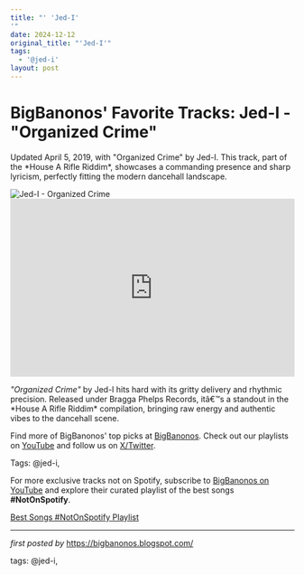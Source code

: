 ```yaml
---
title: "' 'Jed-I'
'"
date: 2024-12-12
original_title: "'Jed-I'"
tags:
  - '@jed-i'
layout: post
---
```

<!-- Post Title -->
<h1 >BigBanonos' Favorite Tracks: Jed-I - "Organized Crime"</h1> <!-- Introductory Text -->
<p >Updated April 5, 2019, with "Organized Crime" by Jed-I. This track, part of the *House A Rifle Riddim*, showcases a commanding presence and sharp lyricism, perfectly fitting the modern dancehall landscape.</p> <!-- Featured Image -->
<div > <img src="https://is1-ssl.mzstatic.com/image/thumb/Music123/v4/9a/5b/bb/9a5bbbac-e42e-96b9-f007-6100f6fd5509/840042818535.png/1200x1200bb.jpg" alt="Jed-I - Organized Crime" />
</div> <!-- YouTube Video Embed -->
<div > <iframe width="100%" height="315" src="https://www.youtube.com/embed/uN7y3v-6PrA" title="Jed-I - 'Organized Crime'" frameborder="0" allow="accelerometer; autoplay; encrypted-media; gyroscope; picture-in-picture; web-share" referrerpolicy="strict-origin-when-cross-origin" allowfullscreen></iframe>
</div> <!-- Song Information -->
<div > <p><em>"Organized Crime"</em> by Jed-I hits hard with its gritty delivery and rhythmic precision. Released under Bragga Phelps Records, itâ€™s a standout in the *House A Rifle Riddim* compilation, bringing raw energy and authentic vibes to the dancehall scene.</p>
</div> <!-- Footer Links -->
<div > <p>Find more of BigBanonos' top picks at <a href="https://bigbanonos.blogspot.com/" target="_blank">BigBanonos</a>. Check out our playlists on <a href="https://www.youtube.com/@BigBanonos" target="_blank">YouTube</a> and follow us on <a href="https://x.com/bigbanonos" target="_blank">X/Twitter</a>.</p>
</div> <!-- Tags -->
<p >Tags: @jed-i,</p>


<!--Subscribe and Playlist Links-->
<div>
    <p>For more exclusive tracks not on Spotify, subscribe to <a href="https://www.youtube.com/@BigBanonos" target="_blank">BigBanonos on YouTube</a> and explore their curated playlist of the best songs <strong>#NotOnSpotify</strong>.</p>
    <p><a href="https://www.youtube.com/playlist?list=PLtuNtuTatqI0kFahUCbtbfenC_ET5O_tr" target="_blank">Best Songs #NotOnSpotify Playlist<br /></a></p></div>

<hr />

<p><em>first posted by</em> <a href="https://bigbanonos.blogspot.com/" rel="noopener" target="_new">https://bigbanonos.blogspot.com/</a></p>

<p>tags: @jed-i,</p>
